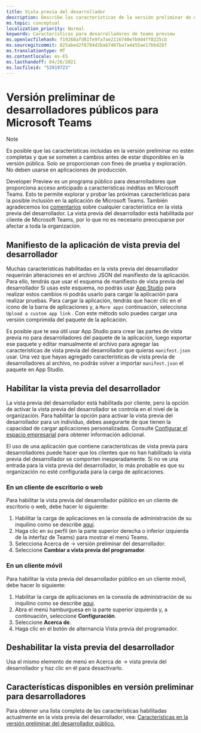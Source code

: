 ```yaml
---
title: Vista previa del desarrollador
description: Describe las características de la versión preliminar de desarrolladores públicos de Microsoft Teams
ms.topic: conceptual
localization_priority: Normal
keywords: Características para desarrolladores de teams preview
ms.openlocfilehash: f19268afd81fe9fa7ae2116740e7b9d4ff8225cb
ms.sourcegitcommit: 825abed2f8784d2bab7407ba7a4455ae17bbd28f
ms.translationtype: MT
ms.contentlocale: es-ES
ms.lasthandoff: 04/26/2021
ms.locfileid: "52019723"
---
```

# <a name="public-developer-preview-for-microsoft-teams"></a>Versión preliminar de desarrolladores públicos para Microsoft Teams

>[!NOTE]
>Es posible que las características incluidas en la versión preliminar no estén completas y que se someten a cambios antes de estar disponibles en la versión pública. Solo se proporcionan con fines de prueba y exploración. No deben usarse en aplicaciones de producción.

Developer Preview es un programa público para desarrolladores que proporciona acceso anticipado a características inéditas en Microsoft Teams. Esto te permite explorar y probar las próximas características para la posible inclusión en la aplicación de Microsoft Teams. También agradecemos los [comentarios](~/feedback.md) sobre cualquier característica en la vista previa del desarrollador. La vista previa del desarrollador está habilitada por cliente de Microsoft Teams, por lo que no es necesario preocuparse por afectar a toda la organización.

## <a name="developer-preview-app-manifest"></a>Manifiesto de la aplicación de vista previa del desarrollador

Muchas características habilitadas en la vista previa del desarrollador requerirán alteraciones en el archivo JSON del manifiesto de la aplicación. Para ello, tendrás que usar [](~/resources/schema/manifest-schema-dev-preview.md) el esquema de manifiesto de vista previa del desarrollador Si usas este esquema, no podrás usar [App Studio](~/concepts/build-and-test/app-studio-overview.md) para realizar estos cambios ni podrás usarlo para cargar la aplicación para realizar pruebas. Para cargar la aplicación, tendrás que hacer clic en el icono de la barra de aplicaciones y, a `More apps` continuación, selecciona `Upload a custom app link` . Con este método solo puedes cargar una versión comprimida del paquete de la aplicación.

Es posible que te sea útil usar App Studio para crear las partes de vista previa no para desarrolladores del paquete de la aplicación, luego exportar ese paquete y editar manualmente el archivo para agregar las características de vista previa del desarrollador que quieras `manifest.json` usar. Una vez que hayas agregado características de vista previa de desarrolladores al archivo, no podrás volver a importar `manifest.json` el paquete en App Studio.

## <a name="enable-developer-preview"></a>Habilitar la vista previa del desarrollador

La vista previa del desarrollador está habilitada por cliente, pero la opción de activar la vista previa del desarrollador se controla en el nivel de la organización. Para habilitar la opción para activar la vista previa del desarrollador para un individuo, debes asegurarte de que tienen la capacidad de cargar aplicaciones personalizadas. Consulte [Configurar el espacio empresarial](~/concepts/build-and-test/prepare-your-o365-tenant.md) para obtener información adicional.

El uso de una aplicación que contiene características de vista previa para desarrolladores puede hacer que los clientes que no han habilitado la vista previa del desarrollador se comporten inesperadamente. Si no ve una entrada para la vista previa del desarrollador, lo más probable es que su organización no esté configurada para la carga de aplicaciones.

### <a name="on-a-desktop-or-web-client"></a>En un cliente de escritorio o web

Para habilitar la vista previa del desarrollador público en un cliente de escritorio o web, debe hacer lo siguiente:

1. Habilitar la carga de aplicaciones en la consola de administración de su inquilino como se describe [aquí](~/concepts/build-and-test/prepare-your-o365-tenant.md).
1. Haga clic en su perfil (en la parte superior derecha o inferior izquierda de la interfaz de Teams) para mostrar el menú Teams.
1. Selecciona Acerca de → versión preliminar del desarrollador.
1. Seleccione **Cambiar a vista previa del programador**.

### <a name="on-a-mobile-client"></a>En un cliente móvil

Para habilitar la vista previa del desarrollador público en un cliente móvil, debe hacer lo siguiente:

1. Habilitar la carga de aplicaciones en la consola de administración de su inquilino como se describe [aquí](~/concepts/build-and-test/prepare-your-o365-tenant.md).
1. Abra el menú hamburguesa en la parte superior izquierda y, a continuación, seleccione **Configuración**.
1. Seleccione **Acerca de**.
1. Haga clic en el botón de alternancia Vista previa del programador.

## <a name="disable-developer-preview"></a>Deshabilitar la vista previa del desarrollador

Usa el mismo elemento de menú en Acerca de → vista previa del desarrollador y haz clic en él para desactivarlo.

## <a name="features-available-in-developer-preview"></a>Características disponibles en versión preliminar para desarrolladores

Para obtener una lista completa de las características habilitadas actualmente en la vista previa del desarrollador, vea: [Características en la versión preliminar del desarrollador público.](../../resources/dev-preview/developer-preview-features.md)

